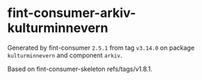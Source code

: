 # fint-consumer-arkiv-kulturminnevern

Generated by fint-consumer `2.5.1` from tag `v3.14.0` on package `kulturminnevern` and component `arkiv`.

Based on fint-consumer-skeleton refs/tags/v1.8.1.
